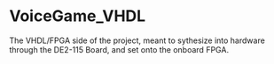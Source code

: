 # VoiceGame_VHDL
The VHDL/FPGA side of the project, meant to sythesize into hardware through the DE2-115 Board, and set onto the onboard FPGA.